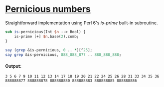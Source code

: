 [1]: https://rosettacode.org/wiki/Pernicious_numbers

# [Pernicious numbers][1]

Straightforward implementation using Perl 6's *is-prime* built-in subroutine.

```perl
sub is-pernicious(Int $n --> Bool) {
    is-prime [+] $n.base(2).comb;
}
 
say (grep &is-pernicious, 0 .. *)[^25];
say grep &is-pernicious, 888_888_877 .. 888_888_888;
```

#### Output:
```
3 5 6 7 9 10 11 12 13 14 17 18 19 20 21 22 24 25 26 28 31 33 34 35 36
888888877 888888878 888888880 888888883 888888885 888888886
```